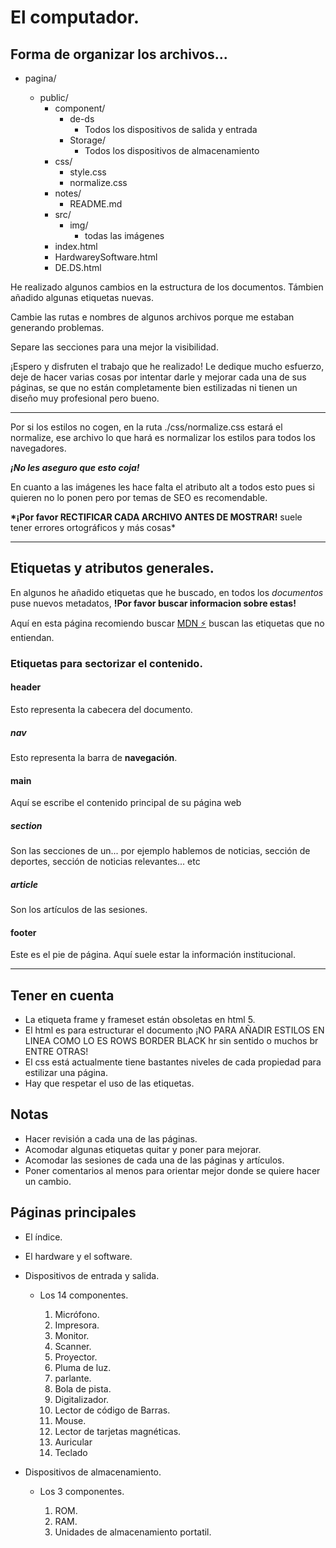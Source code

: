 # El computador.

## Forma de organizar los archivos...

- pagina/

  - public/
    - component/
      - de-ds
        - Todos los dispositivos de salida y entrada
      - Storage/
        - Todos los dispositivos de almacenamiento
    - css/
      - style.css
      - normalize.css
    - notes/
      - README.md
    - src/
      - img/
        - todas las imágenes
    - index.html
    - HardwareySoftware.html
    - DE.DS.html

He realizado algunos cambios en la estructura de los documentos.
Támbien añadido algunas etiquetas nuevas.

Cambie las rutas e nombres de algunos archivos porque me estaban generando problemas.

Separe las secciones para una mejor la visibilidad.

¡Espero y disfruten el trabajo que he realizado! Le dedique mucho esfuerzo, deje de hacer varias cosas por intentar darle y mejorar cada una de sus páginas, se que no están completamente bien estilizadas ni tienen un diseño muy profesional pero bueno.

---

Por si los estilos no cogen, en la ruta ./css/normalize.css estará el normalize,
ese archivo lo que hará es normalizar los estilos para todos los navegadores.

**_¡No les aseguro que esto coja!_**

En cuanto a las imágenes les hace falta el atributo alt a todos esto pues si quieren no lo ponen pero por temas de SEO es recomendable.

**\*¡Por favor RECTIFICAR CADA ARCHIVO ANTES DE MOSTRAR!** suele tener errores ortográficos y más cosas\*

---

## Etiquetas y atributos generales.

En algunos he añadido etiquetas que he buscado, en todos los _documentos_ puse nuevos metadatos, **!Por favor buscar informacion sobre estas!**

Aquí en esta página recomiendo buscar [MDN ⚡️](https://developer.mozilla.org/es/docs/Web/HTML/Element) buscan las etiquetas que no entiendan.

### Etiquetas para sectorizar el contenido.

#### header

Esto representa la cabecera del documento.

##### nav

Esto representa la barra de **navegación**.

#### main

Aquí se escribe el contenido principal de su página web

##### section

Son las secciones de un... por ejemplo hablemos de noticias, sección de deportes, sección de noticias relevantes... etc

##### article

Son los artículos de las sesiones.

#### footer

Este es el pie de página. Aquí suele estar la información institucional.

---

## Tener en cuenta

- La etiqueta frame y frameset están obsoletas en html 5.
- El html es para estructurar el documento ¡NO PARA AÑADIR ESTILOS EN LINEA COMO LO ES ROWS BORDER BLACK hr sin sentido o muchos br ENTRE OTRAS!
- El css está actualmente tiene bastantes niveles de cada propiedad para estilizar una página.
- Hay que respetar el uso de las etiquetas.

## Notas

- Hacer revisión a cada una de las páginas.
- Acomodar algunas etiquetas quitar y poner para mejorar.
- Acomodar las sesiones de cada una de las páginas y artículos.
- Poner comentarios al menos para orientar mejor donde se quiere hacer un cambio.

## Páginas principales

- El índice.
- El hardware y el software.
- Dispositivos de entrada y salida.

  - Los 14 componentes.

    1. Micrófono.
    2. Impresora.
    3. Monitor.
    4. Scanner.
    5. Proyector.
    6. Pluma de luz.
    7. parlante.
    8. Bola de pista.
    9. Digitalizador.
    10. Lector de código de Barras.
    11. Mouse.
    12. Lector de tarjetas magnéticas.
    13. Auricular
    14. Teclado

- Dispositivos de almacenamiento.

  - Los 3 componentes.

    1. ROM.
    2. RAM.
    3. Unidades de almacenamiento portatil.

